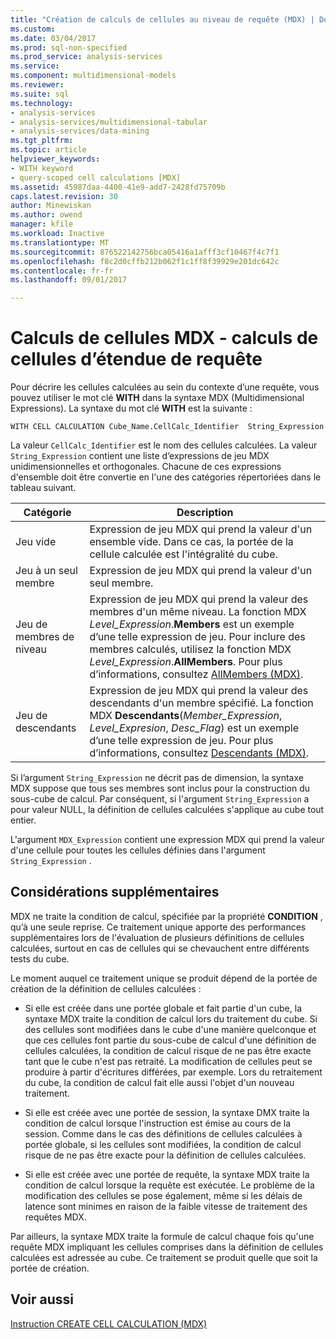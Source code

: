```yaml
---
title: "Création de calculs de cellules au niveau de requête (MDX) | Documents Microsoft"
ms.custom: 
ms.date: 03/04/2017
ms.prod: sql-non-specified
ms.prod_service: analysis-services
ms.service: 
ms.component: multidimensional-models
ms.reviewer: 
ms.suite: sql
ms.technology:
- analysis-services
- analysis-services/multidimensional-tabular
- analysis-services/data-mining
ms.tgt_pltfrm: 
ms.topic: article
helpviewer_keywords:
- WITH keyword
- query-scoped cell calculations [MDX]
ms.assetid: 45987daa-4400-41e9-add7-2428fd75709b
caps.latest.revision: 30
author: Minewiskan
ms.author: owend
manager: kfile
ms.workload: Inactive
ms.translationtype: MT
ms.sourcegitcommit: 876522142756bca05416a1afff3cf10467f4c7f1
ms.openlocfilehash: f8c2d0cffb212b062f1c1ff8f39929e201dc642c
ms.contentlocale: fr-fr
ms.lasthandoff: 09/01/2017

---
```

# <a name="mdx-cell-calculations---query-scoped-cell-calculations"></a>Calculs de cellules MDX - calculs de cellules d’étendue de requête
  Pour décrire les cellules calculées au sein du contexte d’une requête, vous pouvez utiliser le mot clé **WITH** dans la syntaxe MDX (Multidimensional Expressions). La syntaxe du mot clé **WITH** est la suivante :  
  
```  
WITH CELL CALCULATION Cube_Name.CellCalc_Identifier  String_Expression  
```  
  
 La valeur `CellCalc_Identifier` est le nom des cellules calculées. La valeur `String_Expression` contient une liste d’expressions de jeu MDX unidimensionnelles et orthogonales. Chacune de ces expressions d'ensemble doit être convertie en l'une des catégories répertoriées dans le tableau suivant.  
  
|Catégorie|Description|  
|--------------|-----------------|  
|Jeu vide|Expression de jeu MDX qui prend la valeur d'un ensemble vide. Dans ce cas, la portée de la cellule calculée est l'intégralité du cube.|  
|Jeu à un seul membre|Expression de jeu MDX qui prend la valeur d'un seul membre.|  
|Jeu de membres de niveau|Expression de jeu MDX qui prend la valeur des membres d'un même niveau. La fonction MDX *Level_Expression*.**Members** est un exemple d’une telle expression de jeu. Pour inclure des membres calculés, utilisez la fonction MDX *Level_Expression*.**AllMembers**. Pour plus d’informations, consultez [AllMembers &#40;MDX&#41;](../../../mdx/allmembers-mdx.md).|  
|Jeu de descendants|Expression de jeu MDX qui prend la valeur des descendants d'un membre spécifié. La fonction MDX **Descendants**(*Member_Expression*, *Level_Expresion*, *Desc_Flag*) est un exemple d’une telle expression de jeu. Pour plus d’informations, consultez [Descendants &#40;MDX&#41;](../../../mdx/descendants-mdx.md).|  
  
 Si l’argument `String_Expression` ne décrit pas de dimension, la syntaxe MDX suppose que tous ses membres sont inclus pour la construction du sous-cube de calcul. Par conséquent, si l'argument `String_Expression` a pour valeur NULL, la définition de cellules calculées s'applique au cube tout entier.  
  
 L'argument `MDX_Expression` contient une expression MDX qui prend la valeur d'une cellule pour toutes les cellules définies dans l'argument `String_Expression` .  
  
## <a name="additional-considerations"></a>Considérations supplémentaires  
 MDX ne traite la condition de calcul, spécifiée par la propriété **CONDITION** , qu’à une seule reprise. Ce traitement unique apporte des performances supplémentaires lors de l'évaluation de plusieurs définitions de cellules calculées, surtout en cas de cellules qui se chevauchent entre différents tests du cube.  
  
 Le moment auquel ce traitement unique se produit dépend de la portée de création de la définition de cellules calculées :  
  
-   Si elle est créée dans une portée globale et fait partie d'un cube, la syntaxe MDX traite la condition de calcul lors du traitement du cube. Si des cellules sont modifiées dans le cube d'une manière quelconque et que ces cellules font partie du sous-cube de calcul d'une définition de cellules calculées, la condition de calcul risque de ne pas être exacte tant que le cube n'est pas retraité. La modification de cellules peut se produire à partir d'écritures différées, par exemple. Lors du retraitement du cube, la condition de calcul fait elle aussi l'objet d'un nouveau traitement.  
  
-   Si elle est créée avec une portée de session, la syntaxe DMX traite la condition de calcul lorsque l'instruction est émise au cours de la session. Comme dans le cas des définitions de cellules calculées à portée globale, si les cellules sont modifiées, la condition de calcul risque de ne pas être exacte pour la définition de cellules calculées.  
  
-   Si elle est créée avec une portée de requête, la syntaxe MDX traite la condition de calcul lorsque la requête est exécutée. Le problème de la modification des cellules se pose également, même si les délais de latence sont minimes en raison de la faible vitesse de traitement des requêtes MDX.  
  
 Par ailleurs, la syntaxe MDX traite la formule de calcul chaque fois qu'une requête MDX impliquant les cellules comprises dans la définition de cellules calculées est adressée au cube. Ce traitement se produit quelle que soit la portée de création.  
  
## <a name="see-also"></a>Voir aussi  
 [Instruction CREATE CELL CALCULATION &#40;MDX&#41;](../../../mdx/mdx-data-definition-create-cell-calculation.md)  
  
  


